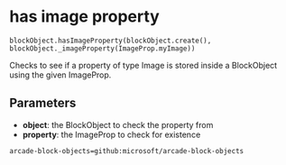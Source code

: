 # has image property

```sig
blockObject.hasImageProperty(blockObject.create(), blockObject._imageProperty(ImageProp.myImage))
```

Checks to see if a property of type Image is stored inside a BlockObject using the given ImageProp.

## Parameters

* **object**: the BlockObject to check the property from
* **property**: the ImageProp to check for existence

```package
arcade-block-objects=github:microsoft/arcade-block-objects
```
